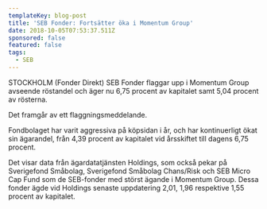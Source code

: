 ```yaml
---
templateKey: blog-post
title: 'SEB Fonder: Fortsätter öka i Momentum Group'
date: 2018-10-05T07:53:37.511Z
sponsored: false
featured: false
tags:
  - SEB
---
```

STOCKHOLM (Fonder Direkt) SEB Fonder flaggar upp i Momentum Group avseende röstandel och äger nu 6,75 procent av kapitalet samt 5,04 procent av rösterna.

Det framgår av ett flaggningsmeddelande.

Fondbolaget har varit aggressiva på köpsidan i år, och har kontinuerligt ökat sin ägarandel, från 4,39 procent av kapitalet vid årsskiftet till dagens 6,75 procent. 

Det visar data från ägardatatjänsten Holdings, som också pekar på Sverigefond Småbolag, Sverigefond Småbolag Chans/Risk och SEB Micro Cap Fund som de SEB-fonder med störst ägande i Momentum Group. Dessa fonder ägde vid Holdings senaste uppdatering 2,01, 1,96 respektive 1,55 procent av kapitalet.
